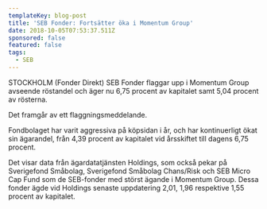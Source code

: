 ```yaml
---
templateKey: blog-post
title: 'SEB Fonder: Fortsätter öka i Momentum Group'
date: 2018-10-05T07:53:37.511Z
sponsored: false
featured: false
tags:
  - SEB
---
```

STOCKHOLM (Fonder Direkt) SEB Fonder flaggar upp i Momentum Group avseende röstandel och äger nu 6,75 procent av kapitalet samt 5,04 procent av rösterna.

Det framgår av ett flaggningsmeddelande.

Fondbolaget har varit aggressiva på köpsidan i år, och har kontinuerligt ökat sin ägarandel, från 4,39 procent av kapitalet vid årsskiftet till dagens 6,75 procent. 

Det visar data från ägardatatjänsten Holdings, som också pekar på Sverigefond Småbolag, Sverigefond Småbolag Chans/Risk och SEB Micro Cap Fund som de SEB-fonder med störst ägande i Momentum Group. Dessa fonder ägde vid Holdings senaste uppdatering 2,01, 1,96 respektive 1,55 procent av kapitalet.
